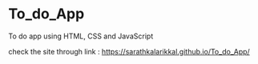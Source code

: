 # To_do_App
To do app using HTML, CSS and JavaScript

check the site through link : https://sarathkalarikkal.github.io/To_do_App/
